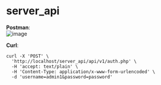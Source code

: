 # server_api

**Postman**: <br />
![image](https://github.com/user-attachments/assets/573a68bf-05cb-4e7e-b66d-7ee14e324369)

**Curl**:
```
curl -X 'POST' \
  'http://localhost/server_api/api/v1/auth.php' \
  -H 'accept: text/plain' \
  -H 'Content-Type: application/x-www-form-urlencoded' \
  -d 'username=admin1&password=password'
```
